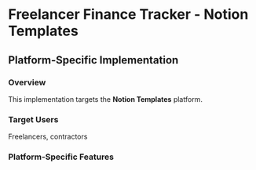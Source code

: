 # Freelancer Finance Tracker - Notion Templates

## Platform-Specific Implementation

### Overview
This implementation targets the **Notion Templates** platform.

### Target Users
Freelancers, contractors

### Platform-Specific Features
